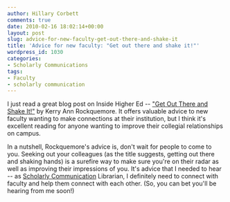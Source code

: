 ```yaml
---
author: Hillary Corbett
comments: true
date: 2010-02-16 18:02:14+00:00
layout: post
slug: advice-for-new-faculty-get-out-there-and-shake-it
title: 'Advice for new faculty: "Get out there and shake it!"'
wordpress_id: 1030
categories:
- Scholarly Communications
tags:
- Faculty
- scholarly communication
---
```


I just read a great blog post on Inside Higher Ed -- ["Get Out There and Shake It!"](http://www.insidehighered.com/advice/winning/winning5) by Kerry Ann Rockquemore. It offers valuable advice to new faculty wanting to make connections at their institution, but I think it's excellent reading for anyone wanting to improve their collegial relationships on campus.

In a nutshell, Rockquemore's advice is, don't wait for people to come to you. Seeking out your colleagues (as the title suggests, getting out there and shaking hands) is a surefire way to make sure you're on their radar as well as improving their impressions of you. It's advice that I needed to hear -- as [Scholarly Communication](http://www.lib.neu.edu/services/scholarly/) Librarian, I definitely need to connect with faculty and help them connect with each other. (So, you can bet you'll be hearing from me soon!)

